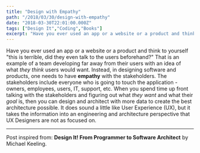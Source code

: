 ```yaml
---
title: "Design with Empathy"
path: "/2018/03/30/design-with-empathy"
date: "2018-03-30T22:01:00.000Z"
tags: ["Design It","Coding","Books"]
excerpt: "Have you ever used an app or a website or a product and think to yourself "this is terrible, did they even talk to the users beforehand?" That is an example of a team developing far away from their..."
---
```


Have you ever used an app or a website or a product and think to yourself "this is terrible, did they even talk to the users beforehand?" That is an example of a team developing far away from their users with an idea of what *they think* users would want. Instead, in designing software and products, one needs to have **empathy** with the stakeholders. The stakeholders include everyone who is going to touch the application - owners, employees, users, IT, support, etc. When you spend time up front talking with the stakeholders and figuring out what *they want* and what their *goal* is, then you can design and architect with more data to create the best architecture possible. It does sound a little like User Experience (UX), but it takes the information into an engineering and architecture perspective that UX Designers are not as focused on.

---

Post inspired from: **Design It! From Programmer to Software Architect** by Michael Keeling.
